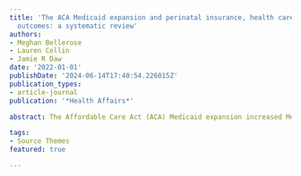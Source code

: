 ```yaml
---
title: 'The ACA Medicaid expansion and perinatal insurance, health care use, and health
  outcomes: a systematic review'
authors:
- Meghan Bellerose
- Lauren Collin
- Jamie R Daw
date: '2022-01-01'
publishDate: '2024-06-14T17:40:54.226015Z'
publication_types:
- article-journal
publication: '*Health Affairs*'

abstract: The Affordable Care Act (ACA) Medicaid expansion increased Medicaid eligibility for low-income adults regardless of their pregnancy or parental status. Variation in states’ adoption of this expansion created a natural experiment to study the effects of expanding public insurance on insurance coverage, health care use, and health outcomes during preconception, pregnancy, and postpartum. We conducted a systematic review of relevant literature on this topic, analyzing twenty-four studies published between January 2014 and April 2021. We found that the ACA Medicaid expansion increased preconception and postpartum Medicaid coverage with corresponding declines in uninsurance, private insurance coverage, and insurance churn. There was limited evidence that Medicaid expansion increased perinatal health care use or improved infant birth outcomes overall, although some studies reported reduced racial and ethnic disparities in rates of prenatal and postpartum visit attendance, maternal mortality, low birthweight, and preterm births. Stronger data collection on preconception and postpartum outcomes with sufficient sample sizes to stratify by race and ethnicity is needed to assess the full impact of the ACA and emerging Medicaid policy changes, such as the postpartum Medicaid extension.

tags:
- Source Themes
featured: true

---
```

